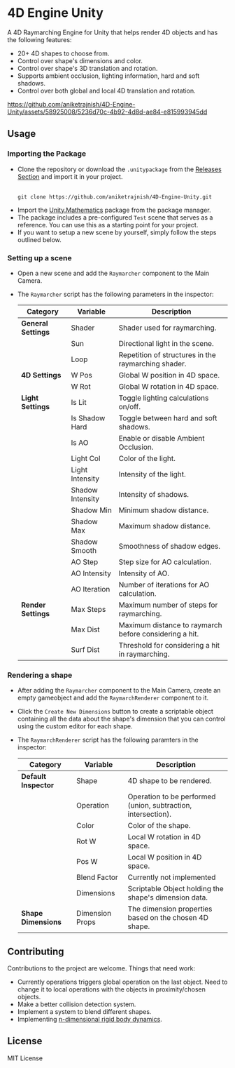 # 4D Engine Unity
A 4D Raymarching Engine for Unity that helps render 4D objects and has the following features:
* 20+ 4D shapes to choose from.
* Control over shape's dimensions and color.
* Control over shape's 3D translation and rotation.
* Supports ambient occlusion, lighting information, hard and soft shadows.
* Control over both global and local 4D translation and rotation.

https://github.com/aniketrajnish/4D-Engine-Unity/assets/58925008/5236d70c-4b92-4d8d-ae84-e815993945dd

## Usage

### Importing the Package
* Clone the repository or download the `.unitypackage` from the [Releases Section](https://github.com/aniketrajnish/4D-Engine-Unity/releases/tag/v001) and import it in your project. <br><br>
  ```
  git clone https://github.com/aniketrajnish/4D-Engine-Unity.git
  ```
* Import the [Unity.Mathematics](https://docs.unity3d.com/Packages/com.unity.mathematics@1.0/manual/index.html) package from the package manager.
* The package includes a pre-configured `Test` scene that serves as a reference. You can use this as a starting point for your project.
* If you want to setup a new scene by yourself, simply follow the steps outlined below.
 
### Setting up a scene
* Open a new scene and add the `Raymarcher` component to the Main Camera.
* The `Raymarcher` script has the following parameters in the inspector:
  
  | Category             | Variable         | Description                                                                  |
  |----------------------|------------------|------------------------------------------------------------------------------|
  | **General Settings** | Shader           | Shader used for raymarching.                                                 |
  |                      | Sun              | Directional light in the scene.                                              |
  |                      | Loop             | Repetition of structures in the raymarching shader.                          |
  | **4D Settings**      | W Pos            | Global W position in 4D space.                                               |
  |                      | W Rot            | Global W rotation in 4D space.                                               |
  | **Light Settings**   | Is Lit           | Toggle lighting calculations on/off.                                         |
  |                      | Is Shadow Hard   | Toggle between hard and soft shadows.                                        |
  |                      | Is AO            | Enable or disable Ambient Occlusion.                                         |
  |                      | Light Col        | Color of the light.                                                          |
  |                      | Light Intensity  | Intensity of the light.                                                      |
  |                      | Shadow Intensity | Intensity of shadows.                                                        |
  |                      | Shadow Min       | Minimum shadow distance.                                                     |
  |                      | Shadow Max       | Maximum shadow distance.                                                     |
  |                      | Shadow Smooth    | Smoothness of shadow edges.                                                  |
  |                      | AO Step          | Step size for AO calculation.                                                |
  |                      | AO Intensity     | Intensity of AO.                                                             |
  |                      | AO Iteration     | Number of iterations for AO calculation.                                     |
  | **Render Settings**  | Max Steps        | Maximum number of steps for raymarching.                                     |
  |                      | Max Dist         | Maximum distance to raymarch before considering a hit.                       |
  |                      | Surf Dist        | Threshold for considering a hit in raymarching.                              |

### Rendering a shape
* After adding the `Raymarcher` component to the Main Camera, create an empty gameobject and add the `RaymarchRenderer` component to it.
* Click the `Create New Dimensions` button to create a scriptable object containing all the data about the shape's dimension that you can control using the custom editor for each shape.
* The `RaymarchRenderer` script has the following paramters in the inspector:
  
  | Category              | Variable         | Description                                                               |
  |-----------------------|------------------|---------------------------------------------------------------------------|
  | **Default Inspector** | Shape            | 4D shape to be rendered.                                                  |
  |                       | Operation        | Operation to be performed (union, subtraction, intersection).             |
  |                       | Color            | Color of the shape.                                                       |
  |                       | Rot W            | Local W rotation in 4D space.                                             |
  |                       | Pos W            | Local W position in 4D space.                                             |
  |                       | Blend Factor     | Currently not implemented                                                 |
  |                       | Dimensions       | Scriptable Object holding the shape's dimension data.                     |
  | **Shape Dimensions**  | Dimension Props  | The dimension properties based on the chosen 4D shape.                    |

  
## Contributing
Contributions to the project are welcome. Things that need work:
* Currently operations triggers global operation on the last object. Need to change it to local operations with the objects in proximity/chosen objects.
* Make a better collision detection system.
* Implement a system to blend different shapes.
* Implementing [n-dimensional rigid body dynamics](https://marctenbosch.com/ndphysics/).
  
## License
MIT License
